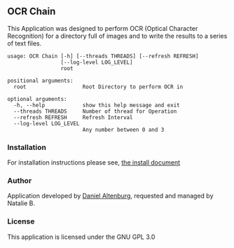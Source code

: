 ## OCR Chain

This Application was designed to perform OCR (Optical Character Recognition)
for a directory full of images and to write the results to a series of text files.

```
usage: OCR Chain [-h] [--threads THREADS] [--refresh REFRESH]
                 [--log-level LOG_LEVEL]
                 root

positional arguments:
  root                  Root Directory to perform OCR in

optional arguments:
  -h, --help            show this help message and exit
  --threads THREADS     Number of thread for Operation
  --refresh REFRESH     Refresh Interval
  --log-level LOG_LEVEL
                        Any number between 0 and 3
```

### Installation

For installation instructions please see, [the install document](install.md)

### Author

Application developed by [Daniel Altenburg](http://www.danielaltenburg.com), requested and managed by Natalie B.

### License

This application is licensed under the GNU GPL 3.0
